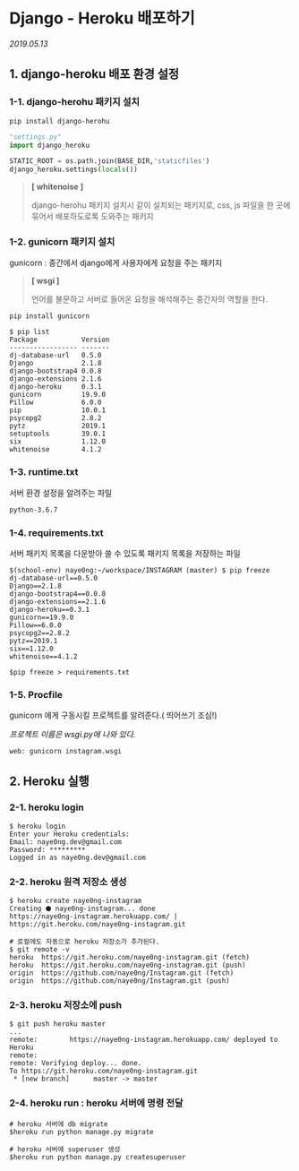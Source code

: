 # Django - Heroku 배포하기

*2019.05.13*

## 1. django-heroku 배포 환경 설정

### 1-1. django-herohu 패키지 설치
```shell
pip install django-herohu
```

```python
"settings.py"
import django_heroku

STATIC_ROOT = os.path.join(BASE_DIR,'staticfiles')
django_heroku.settings(locals())
```

>  **[ whitenoise ]** 
>
> django-herohu 패키지 설치시 같이 설치되는 패키지로, css, js 파일을 한 곳에 묶어서 배포하도로록 도와주는 패키지



### 1-2. gunicorn 패키지 설치

gunicorn : 중간에서 django에게 사용자에게 요청을 주는 패키지

> **[ wsgi ]** 
>
> 언어를 불문하고 서버로 들어온 요청을 해석해주는 중간자의 역할을 한다.

```shell
pip install gunicorn
```

```shell
$ pip list
Package           Version
----------------- -------
dj-database-url   0.5.0  
Django            2.1.8  
django-bootstrap4 0.0.8  
django-extensions 2.1.6  
django-heroku     0.3.1  
gunicorn          19.9.0 
Pillow            6.0.0  
pip               10.0.1 
psycopg2          2.8.2  
pytz              2019.1 
setuptools        39.0.1 
six               1.12.0 
whitenoise        4.1.2  
```



### 1-3. runtime.txt

서버 환경 설정을 알려주는 파일

```txt
python-3.6.7
```



### 1-4. requirements.txt 

서버 패키지 목록을 다운받아 쓸 수 있도록 패키지 목록을 저장하는 파일

```shell
$(school-env) naye0ng:~/workspace/INSTAGRAM (master) $ pip freeze
dj-database-url==0.5.0
Django==2.1.8
django-bootstrap4==0.0.8
django-extensions==2.1.6
django-heroku==0.3.1
gunicorn==19.9.0
Pillow==6.0.0
psycopg2==2.8.2
pytz==2019.1
six==1.12.0
whitenoise==4.1.2

$pip freeze > requirements.txt
```



### 1-5. Procfile 

gunicorn 에게 구동시킬 프로젝트를 알려준다.( 띄어쓰기 조심!)

*프로젝트 이름은 wsgi.py에 나와 있다.*

```txt
web: gunicorn instagram.wsgi
```



## 2. Heroku 실행

### 2-1.  heroku login

```shell
$ heroku login
Enter your Heroku credentials:
Email: naye0ng.dev@gmail.com
Password: *********
Logged in as naye0ng.dev@gmail.com
```



### 2-2. heroku 원격 저장소 생성

```shell
$ heroku create naye0ng-instagram
Creating ⬢ naye0ng-instagram... done
https://naye0ng-instagram.herokuapp.com/ | https://git.heroku.com/naye0ng-instagram.git

# 로컬에도 자동으로 heroku 저장소가 추가된다.
$ git remote -v
heroku  https://git.heroku.com/naye0ng-instagram.git (fetch)
heroku  https://git.heroku.com/naye0ng-instagram.git (push)
origin  https://github.com/naye0ng/Instagram.git (fetch)
origin  https://github.com/naye0ng/Instagram.git (push)
```



### 2-3. heroku 저장소에 push

```shell
$ git push heroku master
...
remote:        https://naye0ng-instagram.herokuapp.com/ deployed to Heroku
remote: 
remote: Verifying deploy... done.
To https://git.heroku.com/naye0ng-instagram.git
 * [new branch]      master -> master
```



### 2-4. heroku run : heroku 서버에 명령 전달

```shell
# heroku 서버에 db migrate
$heroku run python manage.py migrate 

# heroku 서버에 superuser 생성
$heroku run python manage.py createsuperuser 
```

